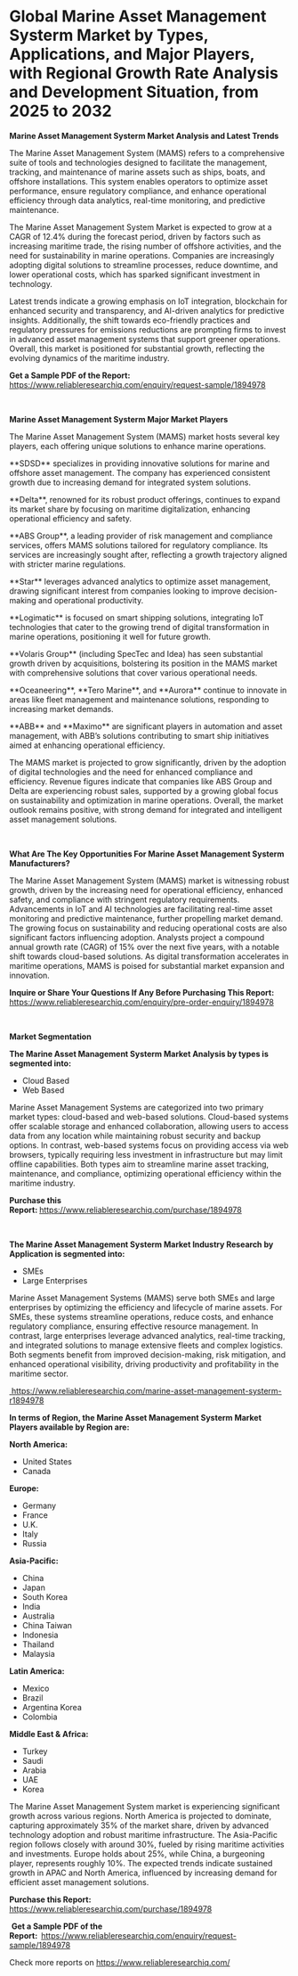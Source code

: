 <p><h1>Global Marine Asset Management Systerm Market by Types, Applications, and Major Players, with Regional Growth Rate Analysis and Development Situation, from 2025 to 2032</h1></p><p><strong>Marine Asset Management Systerm Market Analysis and Latest Trends</strong></p>
<p><p>The Marine Asset Management System (MAMS) refers to a comprehensive suite of tools and technologies designed to facilitate the management, tracking, and maintenance of marine assets such as ships, boats, and offshore installations. This system enables operators to optimize asset performance, ensure regulatory compliance, and enhance operational efficiency through data analytics, real-time monitoring, and predictive maintenance.</p><p>The Marine Asset Management System Market is expected to grow at a CAGR of 12.4% during the forecast period, driven by factors such as increasing maritime trade, the rising number of offshore activities, and the need for sustainability in marine operations. Companies are increasingly adopting digital solutions to streamline processes, reduce downtime, and lower operational costs, which has sparked significant investment in technology. </p><p>Latest trends indicate a growing emphasis on IoT integration, blockchain for enhanced security and transparency, and AI-driven analytics for predictive insights. Additionally, the shift towards eco-friendly practices and regulatory pressures for emissions reductions are prompting firms to invest in advanced asset management systems that support greener operations. Overall, this market is positioned for substantial growth, reflecting the evolving dynamics of the maritime industry.</p></p>
<p><strong>Get a Sample PDF of the Report:&nbsp;</strong> <a href="https://www.reliableresearchiq.com/enquiry/request-sample/1894978?utm_campaign=1170&utm_medium=2&utm_source=Github&utm_content=ia&utm_term=13012025&utm_id=marine-asset-management-systerm">https://www.reliableresearchiq.com/enquiry/request-sample/1894978</a></p>
<p>&nbsp;</p>
<p><strong>Marine Asset Management Systerm Major Market Players</strong></p>
<p><p>The Marine Asset Management System (MAMS) market hosts several key players, each offering unique solutions to enhance marine operations. </p><p>**SDSD** specializes in providing innovative solutions for marine and offshore asset management. The company has experienced consistent growth due to increasing demand for integrated system solutions.</p><p>**Delta**, renowned for its robust product offerings, continues to expand its market share by focusing on maritime digitalization, enhancing operational efficiency and safety.</p><p>**ABS Group**, a leading provider of risk management and compliance services, offers MAMS solutions tailored for regulatory compliance. Its services are increasingly sought after, reflecting a growth trajectory aligned with stricter marine regulations.</p><p>**Star** leverages advanced analytics to optimize asset management, drawing significant interest from companies looking to improve decision-making and operational productivity.</p><p>**Logimatic** is focused on smart shipping solutions, integrating IoT technologies that cater to the growing trend of digital transformation in marine operations, positioning it well for future growth.</p><p>**Volaris Group** (including SpecTec and Idea) has seen substantial growth driven by acquisitions, bolstering its position in the MAMS market with comprehensive solutions that cover various operational needs.</p><p>**Oceaneering**, **Tero Marine**, and **Aurora** continue to innovate in areas like fleet management and maintenance solutions, responding to increasing market demands.</p><p>**ABB** and **Maximo** are significant players in automation and asset management, with ABB’s solutions contributing to smart ship initiatives aimed at enhancing operational efficiency.</p><p>The MAMS market is projected to grow significantly, driven by the adoption of digital technologies and the need for enhanced compliance and efficiency. Revenue figures indicate that companies like ABS Group and Delta are experiencing robust sales, supported by a growing global focus on sustainability and optimization in marine operations. Overall, the market outlook remains positive, with strong demand for integrated and intelligent asset management solutions.</p></p>
<p>&nbsp;</p>
<p><strong>What Are The Key Opportunities For Marine Asset Management Systerm Manufacturers?</strong></p>
<p><p>The Marine Asset Management System (MAMS) market is witnessing robust growth, driven by the increasing need for operational efficiency, enhanced safety, and compliance with stringent regulatory requirements. Advancements in IoT and AI technologies are facilitating real-time asset monitoring and predictive maintenance, further propelling market demand. The growing focus on sustainability and reducing operational costs are also significant factors influencing adoption. Analysts project a compound annual growth rate (CAGR) of 15% over the next five years, with a notable shift towards cloud-based solutions. As digital transformation accelerates in maritime operations, MAMS is poised for substantial market expansion and innovation.</p></p>
<p><strong>Inquire or Share Your Questions If Any Before Purchasing This Report:</strong> <a href="https://www.reliableresearchiq.com/enquiry/pre-order-enquiry/1894978?utm_campaign=1170&utm_medium=2&utm_source=Github&utm_content=ia&utm_term=13012025&utm_id=marine-asset-management-systerm">https://www.reliableresearchiq.com/enquiry/pre-order-enquiry/1894978</a></p>
<p>&nbsp;</p>
<p><strong>Market Segmentation</strong></p>
<p><strong>The Marine Asset Management Systerm Market Analysis by types is segmented into:</strong></p>
<p><ul><li>Cloud Based</li><li>Web Based</li></ul></p>
<p><p>Marine Asset Management Systems are categorized into two primary market types: cloud-based and web-based solutions. Cloud-based systems offer scalable storage and enhanced collaboration, allowing users to access data from any location while maintaining robust security and backup options. In contrast, web-based systems focus on providing access via web browsers, typically requiring less investment in infrastructure but may limit offline capabilities. Both types aim to streamline marine asset tracking, maintenance, and compliance, optimizing operational efficiency within the maritime industry.</p></p>
<p><strong>Purchase this Report:&nbsp;</strong><a href="https://www.reliableresearchiq.com/purchase/1894978?utm_campaign=1170&utm_medium=2&utm_source=Github&utm_content=ia&utm_term=13012025&utm_id=marine-asset-management-systerm">https://www.reliableresearchiq.com/purchase/1894978</a></p>
<p>&nbsp;</p>
<p><strong>The Marine Asset Management Systerm Market Industry Research by Application is segmented into:</strong></p>
<p><ul><li>SMEs</li><li>Large Enterprises</li></ul></p>
<p><p>Marine Asset Management Systems (MAMS) serve both SMEs and large enterprises by optimizing the efficiency and lifecycle of marine assets. For SMEs, these systems streamline operations, reduce costs, and enhance regulatory compliance, ensuring effective resource management. In contrast, large enterprises leverage advanced analytics, real-time tracking, and integrated solutions to manage extensive fleets and complex logistics. Both segments benefit from improved decision-making, risk mitigation, and enhanced operational visibility, driving productivity and profitability in the maritime sector.</p></p>
<p><a href="https://www.reliableresearchiq.com/marine-asset-management-systerm-r1894978?utm_campaign=1170&utm_medium=2&utm_source=Github&utm_content=ia&utm_term=13012025&utm_id=marine-asset-management-systerm">&nbsp;https://www.reliableresearchiq.com/marine-asset-management-systerm-r1894978</a></p>
<p><strong>In terms of Region, the Marine Asset Management Systerm Market Players available by Region are:</strong></p>
<p>
    <p> <strong> North America: </strong>
        <ul>
            <li>United States</li>
            <li>Canada</li>
        </ul>
        </p> 
    <p> <strong> Europe: </strong>
        <ul>
            <li>Germany</li>
            <li>France</li>
            <li>U.K.</li>
            <li>Italy</li>
            <li>Russia</li>
        </ul>
        </p> 
    <p> <strong> Asia-Pacific: </strong>
        <ul>
            <li>China</li>
            <li>Japan</li>
            <li>South Korea</li>
            <li>India</li>
            <li>Australia</li>
            <li>China Taiwan</li>
            <li>Indonesia</li>
            <li>Thailand</li>
            <li>Malaysia</li>
        </ul>
        </p> 
    <p> <strong> Latin America: </strong>
        <ul>
            <li>Mexico</li>
            <li>Brazil</li>
            <li>Argentina Korea</li>
            <li>Colombia</li>
        </ul>
        </p> 
    <p> <strong> Middle East & Africa: </strong>
        <ul>
            <li>Turkey</li>
            <li>Saudi</li>
            <li>Arabia</li>
            <li>UAE</li>
            <li>Korea</li>
        </ul>
    </p>
    </p>
<p><p>The Marine Asset Management System market is experiencing significant growth across various regions. North America is projected to dominate, capturing approximately 35% of the market share, driven by advanced technology adoption and robust maritime infrastructure. The Asia-Pacific region follows closely with around 30%, fueled by rising maritime activities and investments. Europe holds about 25%, while China, a burgeoning player, represents roughly 10%. The expected trends indicate sustained growth in APAC and North America, influenced by increasing demand for efficient asset management solutions.</p></p>
<p><strong>Purchase this Report: </strong><a href="https://www.reliableresearchiq.com/purchase/1894978?utm_campaign=1170&utm_medium=2&utm_source=Github&utm_content=ia&utm_term=13012025&utm_id=marine-asset-management-systerm">https://www.reliableresearchiq.com/purchase/1894978</a></p>
<p>&nbsp;<strong>Get a Sample PDF of the Report:&nbsp;&nbsp;</strong><a href="https://www.reliableresearchiq.com/enquiry/request-sample/1894978?utm_campaign=1170&utm_medium=2&utm_source=Github&utm_content=ia&utm_term=13012025&utm_id=marine-asset-management-systerm">https://www.reliableresearchiq.com/enquiry/request-sample/1894978</a></p>
<p><strong></strong></p>
<p>Check more reports on <a href="https://www.reliableresearchiq.com/?utm_campaign=1170&utm_medium=2&utm_source=Github&utm_content=ia&utm_term=13012025&utm_id=marine-asset-management-systerm">https://www.reliableresearchiq.com/</a></p>